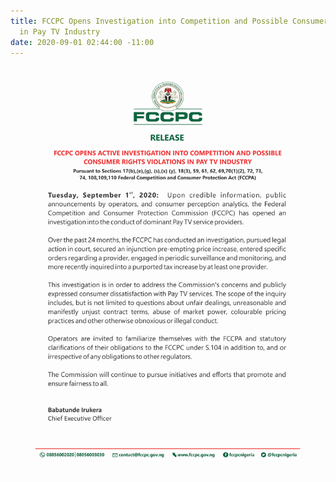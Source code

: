 ```yaml
---
title: FCCPC Opens Investigation into Competition and Possible Consumer Rights Violations
  in Pay TV Industry
date: 2020-09-01 02:44:00 -11:00
---
```


![PayTV release (reviewed1).png](/uploads/PayTV%20release%20(reviewed1).png)